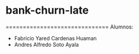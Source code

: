 # bank-churn-late
==============================
Alumnos:
- Fabricio Yared Cardenas Huaman
- Andres Alfredo Soto Ayala
